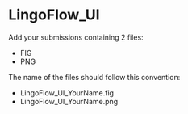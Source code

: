 # LingoFlow_UI

Add your submissions containing 2 files:
 - FIG
 - PNG

The name of the files should follow this convention: 
 - LingoFlow_UI_YourName.fig
 - LingoFlow_UI_YourName.png